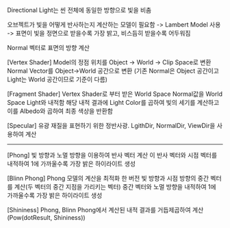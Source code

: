 Directional Light는 씬 전체에 동일한 방향으로 빛을 비춤

오브젝트가 빛을 어떻게 반사하는지 계산하는 모델이 필요함 -> Lambert Model 사용
-> 표면이 빛을 정면으로 받을수록 가장 밝고, 비스듬히 받을수록 어두워짐

Normal 벡터로 표면의 방향 계산

[Vertex Shader]
Model의 정점 위치를 Object -> World -> Clip Space로 변환
Normal Vector를 Object->World 공간으로 변환 (기존 Normal은 Object 공간이고 Light는 World 공간이므로 기준이 다름)

[Fragment Shader]
Vertex Shader로 부터 받은 World Space Normal값을 World Space Light와 내적함
해당 내적 결과에 Light Color를 곱하여 빛의 세기를 계산하고 이를 Albedo와 곱하여 최종 색상을 반환함

[Specular]
유광 재질을 표현하기 위한 정반사광. LgithDir, NormalDir, ViewDir을 사용하여 계산

----------------------------------------------------------------
[Phong]
빛 방향과 노멀 방향을 이용하여 반사 벡터 계산
이 반사 벡터와 시점 벡터를 내적하여 1에 가까울수록 가장 밝은 하이라이트 생성

[Blinn Phong]
Phong 모델의 계산을 최적화 한 버전
빛 방향과 시점 방향의 중간 벡터를 계산(두 벡터의 중간 지점을 가리키는 벡터)
중간 벡터와 노멀 방향을 내적하여 1에 가까울수록 가장 밝은 하이라이트 생성

[Shininess]
Phong, Blinn Phong에서 계산된 내적 결과를 거듭제곱하여 계산(Pow(dotResult, Shininess))
